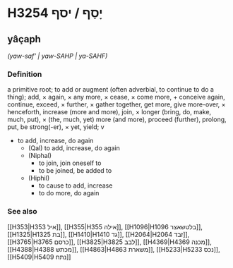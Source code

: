 # H3254 יָסַף / יסף

## yâçaph

_(yaw-saf' | yaw-SAHP | ya-SAHF)_

### Definition

a primitive root; to add or augment (often adverbial, to continue to do a thing); add, × again, × any more, × cease, × come more, + conceive again, continue, exceed, × further, × gather together, get more, give more-over, × henceforth, increase (more and more), join, × longer (bring, do, make, much, put), × (the, much, yet) more (and more), proceed (further), prolong, put, be strong(-er), × yet, yield; v

- to add, increase, do again
  - (Qal) to add, increase, do again
  - (Niphal)
    - to join, join oneself to
    - to be joined, be added to
  - (Hiphil)
    - to cause to add, increase
    - to do more, do again

### See also

[[H353|H353 איל]], [[H355|H355 אילה]], [[H1096|H1096 בלטשאצר]], [[H1325|H1325 בת]], [[H1410|H1410 גד]], [[H2064|H2064 זבד]], [[H3765|H3765 כרסם]], [[H3825|H3825 לבב]], [[H4369|H4369 מכנה]], [[H4388|H4388 מכתש]], [[H4863|H4863 משארת]], [[H5233|H5233 נכס]], [[H5409|H5409 נתח]]
